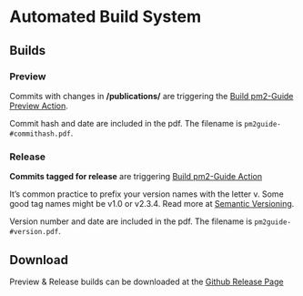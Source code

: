 # Automated Build System

## Builds
### Preview

Commits with changes in **/publications/** are triggering the [Build pm2-Guide Preview Action](./workflows/build_pm2guide_preview.yml).

Commit hash and date are included in the pdf. The filename is `pm2guide-#commithash.pdf`. 

### Release

**Commits tagged for release** are triggering [Build pm2-Guide Action](./workflows/build_pm2guide_release.yml)

It’s common practice to prefix your version names with the letter v. Some good tag names might be v1.0 or v2.3.4.
Read more at [Semantic Versioning](https://semver.org/).

Version number and date are included in the pdf. The filename is `pm2guide-#version.pdf`. 

## Download

Preview & Release builds can be downloaded at the [Github Release Page](https://github.com/pm2alliance/opm2-en/releases)
